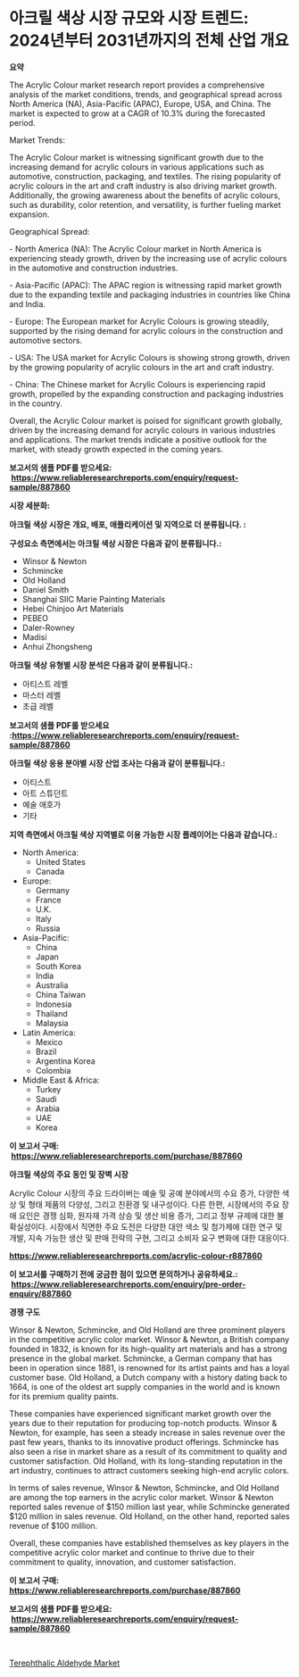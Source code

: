 <p><h1>아크릴 색상 시장 규모와 시장 트렌드: 2024년부터 2031년까지의 전체 산업 개요</h1></p><p><strong>요약</strong></p>
<p><p>The Acrylic Colour market research report provides a comprehensive analysis of the market conditions, trends, and geographical spread across North America (NA), Asia-Pacific (APAC), Europe, USA, and China. The market is expected to grow at a CAGR of 10.3% during the forecasted period. </p><p>Market Trends:</p><p>The Acrylic Colour market is witnessing significant growth due to the increasing demand for acrylic colours in various applications such as automotive, construction, packaging, and textiles. The rising popularity of acrylic colours in the art and craft industry is also driving market growth. Additionally, the growing awareness about the benefits of acrylic colours, such as durability, color retention, and versatility, is further fueling market expansion.</p><p>Geographical Spread:</p><p>- North America (NA): The Acrylic Colour market in North America is experiencing steady growth, driven by the increasing use of acrylic colours in the automotive and construction industries.</p><p>- Asia-Pacific (APAC): The APAC region is witnessing rapid market growth due to the expanding textile and packaging industries in countries like China and India.</p><p>- Europe: The European market for Acrylic Colours is growing steadily, supported by the rising demand for acrylic colours in the construction and automotive sectors.</p><p>- USA: The USA market for Acrylic Colours is showing strong growth, driven by the growing popularity of acrylic colours in the art and craft industry.</p><p>- China: The Chinese market for Acrylic Colours is experiencing rapid growth, propelled by the expanding construction and packaging industries in the country.</p><p>Overall, the Acrylic Colour market is poised for significant growth globally, driven by the increasing demand for acrylic colours in various industries and applications. The market trends indicate a positive outlook for the market, with steady growth expected in the coming years.</p></p>
<p><strong>보고서의 샘플 PDF를 받으세요: &nbsp;<a href="https://www.reliableresearchreports.com/enquiry/request-sample/887860">https://www.reliableresearchreports.com/enquiry/request-sample/887860</a></strong></p>
<p><strong>시장 세분화:</strong></p>
<p><strong> 아크릴 색상 시장은 개요, 배포, 애플리케이션 및 지역으로 더 분류됩니다. :</strong></p>
<p><strong>구성요소 측면에서는 아크릴 색상 시장은 다음과 같이 분류됩니다.:</strong></p>
<p><ul><li>Winsor & Newton</li><li>Schmincke</li><li>Old Holland</li><li>Daniel Smith</li><li>Shanghai SIIC Marie Painting Materials</li><li>Hebei Chinjoo Art Materials</li><li>PEBEO</li><li>Daler-Rowney</li><li>Madisi</li><li>Anhui Zhongsheng</li></ul></p>
<p><strong> 아크릴 색상 유형별 시장 분석은 다음과 같이 분류됩니다.:</strong></p>
<p><ul><li>아티스트 레벨</li><li>마스터 레벨</li><li>초급 레벨</li></ul></p>
<p><strong>보고서의 샘플 PDF를 받으세요 :<a href="https://www.reliableresearchreports.com/enquiry/request-sample/887860">https://www.reliableresearchreports.com/enquiry/request-sample/887860</a></strong></p>
<p><strong> 아크릴 색상 응용 분야별 시장 산업 조사는 다음과 같이 분류됩니다.:</strong></p>
<p><ul><li>아티스트</li><li>아트 스튜던트</li><li>예술 애호가</li><li>기타</li></ul></p>
<p><strong>지역 측면에서 아크릴 색상 지역별로 이용 가능한 시장 플레이어는 다음과 같습니다.:</strong></p>
<p><ul>
    <li>
        North America:
        <ul>
            <li>United States</li>
            <li>Canada</li>
        </ul>
    </li>
    <li>
        Europe:
        <ul>
            <li>Germany</li>
            <li>France</li>
            <li>U.K.</li>
            <li>Italy</li>
            <li>Russia</li>
        </ul>
    </li>
    <li>
        Asia-Pacific:
        <ul>
            <li>China</li>
            <li>Japan</li>
            <li>South Korea</li>
            <li>India</li>
            <li>Australia</li>
            <li>China Taiwan</li>
            <li>Indonesia</li>
            <li>Thailand</li>
            <li>Malaysia</li>
        </ul>
    </li>
    <li>
        Latin America:
        <ul>
            <li>Mexico</li>
            <li>Brazil</li>
            <li>Argentina Korea</li>
            <li>Colombia</li>
        </ul>
    </li>
    <li>
        Middle East & Africa:
        <ul>
            <li>Turkey</li>
            <li>Saudi</li>
            <li>Arabia</li>
            <li>UAE</li>
            <li>Korea</li>
        </ul>
    </li>
    </ul></p>
<p><strong>이 보고서 구매: &nbsp;<a href="https://www.reliableresearchreports.com/purchase/887860">https://www.reliableresearchreports.com/purchase/887860</a></strong></p>
<p><strong>아크릴 색상의 주요 동인 및 장벽 시장</strong></p>
<p><p>Acrylic Colour 시장의 주요 드라이버는 예술 및 공예 분야에서의 수요 증가, 다양한 색상 및 형태 제품의 다양성, 그리고 친환경 및 내구성이다. 다른 한편, 시장에서의 주요 장애 요인은 경쟁 심화, 원자재 가격 상승 및 생산 비용 증가, 그리고 정부 규제에 대한 불확실성이다. 시장에서 직면한 주요 도전은 다양한 대안 색소 및 첨가제에 대한 연구 및 개발, 지속 가능한 생산 및 판매 전략의 구현, 그리고 소비자 요구 변화에 대한 대응이다.</p></p>
<p><strong><a href="https://www.reliableresearchreports.com/acrylic-colour-r887860">https://www.reliableresearchreports.com/acrylic-colour-r887860</a></strong></p>
<p><strong>이 보고서를 구매하기 전에 궁금한 점이 있으면 문의하거나 공유하세요.: &nbsp;<a href="https://www.reliableresearchreports.com/enquiry/pre-order-enquiry/887860">https://www.reliableresearchreports.com/enquiry/pre-order-enquiry/887860</a></strong></p>
<p><strong>경쟁 구도</strong></p>
<p><p>Winsor & Newton, Schmincke, and Old Holland are three prominent players in the competitive acrylic color market. Winsor & Newton, a British company founded in 1832, is known for its high-quality art materials and has a strong presence in the global market. Schmincke, a German company that has been in operation since 1881, is renowned for its artist paints and has a loyal customer base. Old Holland, a Dutch company with a history dating back to 1664, is one of the oldest art supply companies in the world and is known for its premium quality paints.</p><p>These companies have experienced significant market growth over the years due to their reputation for producing top-notch products. Winsor & Newton, for example, has seen a steady increase in sales revenue over the past few years, thanks to its innovative product offerings. Schmincke has also seen a rise in market share as a result of its commitment to quality and customer satisfaction. Old Holland, with its long-standing reputation in the art industry, continues to attract customers seeking high-end acrylic colors.</p><p>In terms of sales revenue, Winsor & Newton, Schmincke, and Old Holland are among the top earners in the acrylic color market. Winsor & Newton reported sales revenue of $150 million last year, while Schmincke generated $120 million in sales revenue. Old Holland, on the other hand, reported sales revenue of $100 million.</p><p>Overall, these companies have established themselves as key players in the competitive acrylic color market and continue to thrive due to their commitment to quality, innovation, and customer satisfaction.</p></p>
<p><strong>이 보고서 구매: &nbsp; <a href="https://www.reliableresearchreports.com/purchase/887860">https://www.reliableresearchreports.com/purchase/887860</a></strong></p>
<p><strong>보고서의 샘플 PDF를 받으세요: &nbsp;<a href="https://www.reliableresearchreports.com/enquiry/request-sample/887860">https://www.reliableresearchreports.com/enquiry/request-sample/887860</a></strong><strong></strong></p>
<p>&nbsp;</p>
<p><p><a href="https://fearless-okapi-6c8.notion.site/Terephthalic-Aldehyde-Market-Size-and-Growth-Market-Segmentation-Regional-and-Country-Breakdowns--d37bf0bb42a5423e8269e38cbb56c5c5">Terephthalic Aldehyde Market</a></p></p>